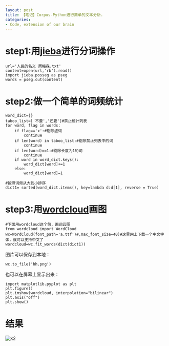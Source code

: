 ```yaml
---
layout: post
title: 【笔记】Corpus-Python进行简单的文本分析.
categories:
- Code, extension of our brain
---
```



# step1:用[jieba](https://github.com/fxsjy/jieba)进行分词操作

```
url='人民的名义 周梅森.txt'
content=open(url,'rb').read()
import jieba.posseg as pseg
words = pseg.cut(content)
```

# step2:做一个简单的词频统计

```
word_dict={}
taboo_list=['不要','还要']#禁止统计列表
for word, flag in words:
    if flag=='x':#剔除虚词
        continue
    if len(word) in taboo_list:#剔除禁止列表中的词
        continue
    if len(word)==1:#剔除长度为1的词
        continue
    if word in word_dict.keys():
        word_dict[word]+=1
    else:
        word_dict[word]=1

#按照词频从大到小排序
dict1= sorted(word_dict.items(), key=lambda d:d[1], reverse = True)
```

# step3:用[wordcloud](https://github.com/amueller/word_cloud)画图

```
#下面用wordcloud这个包，画词云图
from wordcloud import WordCloud
wc=WordCloud(font_path='a.ttf')#,max_font_size=40)#这里网上下载一个中文字体，就可以支持中文了
wordcloud=wc.fit_words(dict(dict1))
```

图片可以保存到本地：
```
wc.to_file('hh.png')
```

也可以在屏幕上显示出来：
```
import matplotlib.pyplot as plt
plt.figure()
plt.imshow(wordcloud, interpolation="bilinear")
plt.axis("off")
plt.show()
```

# 结果

![k2](http://i.imgur.com/CDq5sDU.png)
